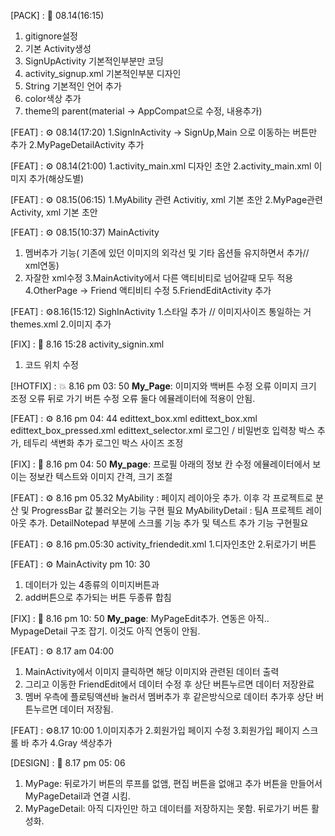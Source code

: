 [PACK] : 🎁 08.14(16:15)
1. gitignore설정
2. 기본 Activity생성
3. SignUpActivity 기본적인부분만 코딩
4. activity_signup.xml 기본적인부분 디자인
5. String 기본적인 언어 추가
6. color색상 추가
7. theme의 parent(material -> AppCompat으로 수정, 내용추가)
 
[FEAT] : ⚙️ 08.14(17:20)
1.SignInActivity -> SignUp,Main 으로 이동하는 버튼만 추가
2.MyPageDetailActivity 추가

[FEAT] : ⚙️ 08.14(21:00)
1.activity_main.xml 디자인 초안
2.activity_main.xml 이미지 추가(해상도별)

[FEAT] : ⚙️ 08.15(06:15)
1.MyAbility 관련 Activitiy, xml 기본 초안
2.MyPage관련 Activity, xml 기본 초안

[FEAT] : ⚙️ 08.15(10:37)
MainActivity
1. 멤버추가 기능( 기존에 있던 이미지의 외각선 및 기타 옵션들 유지하면서 추가// xml연동)
2. 자잘한 xml수정
3.MainActivity에서 다른 액티비티로 넘어갈때 모두 적용
4.OtherPage -> Friend 액티비티 수정
5.FriendEditActivity 추가

[FEAT] : ⚙️8.16(15:12)
SighInActivity 
 1.스타일 추가 // 이미지사이즈 통일하는 거 themes.xml
 2.이미지 추가

 [FIX] : 🔧 8.16 15:28
 activity_signin.xml
 1. 코드 위치 수정

[!HOTFIX] : 💥 8.16 pm 03: 50 
**My_Page**: 이미지와 백버튼 수정 오류
이미지 크기 조정 오류
뒤로 가기 버튼 수정 오류
둘다 에뮬레이터에 적용이 안됨.

[FEAT] : ⚙️ 8.16 pm 04: 44
edittext_box.xml
edittext_box.xml
edittext_box_pressed.xml
edittext_selector.xml
로그인 / 비밀번호 입력창 박스 추가, 테두리 색변화 추가
로그인 박스 사이즈 조정

[FIX] : 🔧 8.16 pm 04: 50 
**My_page**: 프로필 아래의 정보 칸 수정 
에뮬레이터에서 보이는 정보칸 텍스트와 이미지 간격, 크기 조절

[FEAT] : ⚙️ 8.16 pm 05.32
MyAbility : 페이지 레이아웃 추가. 이후 각 프로젝트로 분산 및 ProgressBar 값 불러오는 기능 구현 필요
MyAbilityDetail : 팀A 프로젝트 레이아웃 추가. DetailNotepad 부분에 스크롤 기능 추가 및 텍스트 추가 기능 구현필요

[FEAT] : ⚙️ 8.16 pm.05:30
activity_friendedit.xml
1.디자인초안
2.뒤로가기 버튼

[FEAT] : ⚙️ MainActivity pm 10: 30
1. 데이터가 있는 4종류의 이미지버튼과
2. add버튼으로 추가되는 버튼 두종류 합침

[FIX] : 🔧  8.16 pm 10: 50 
**My_page**: MyPageEdit추가. 연동은 아직..
MypageDetail 구조 잡기. 이것도 아직 연동이 안됨.

[FEAT] : ⚙️ 8.17 am 04:00
1. MainActivity에서 이미지 클릭하면 해당 이미지와 관련된 데이터 출력
2. 그리고 이동한 FriendEdit에서 데이터 수정 후 상단 버튼누르면 데이터 저장완료
3. 멤버 우측에 플로팅액션바 눌러서 멤버추가 후 같은방식으로 데이터 추가후 상단 버튼누르면 데이터 저장됨.

[FEAT] : ⚙️8.17 10:00
1.이미지추가
2.회원가입 페이지 수정
3.회원가입 페이지 스크롤 바 추가
4.Gray 색상추가

[DESIGN] : 🎨 8.17 pm 05: 06
1. MyPage: 뒤로가기 버튼의 루프를 없앰, 편집 버튼을 없애고 추가 버튼을 만들어서 MyPageDetail과 연결 시킴.
2. MyPageDetail: 아직 디자인만 하고 데이터를 저장하지는 못함. 뒤로가기 버튼 활성화.
